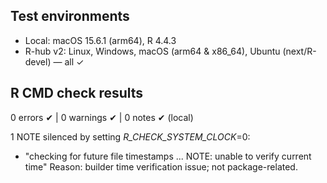 ## Test environments

* Local: macOS 15.6.1 (arm64), R 4.4.3
* R-hub v2: Linux, Windows, macOS (arm64 & x86_64), Ubuntu (next/R-devel) — all ✓

## R CMD check results

0 errors ✔ | 0 warnings ✔ | 0 notes ✔ (local)

1 NOTE silenced by setting _R_CHECK_SYSTEM_CLOCK_=0:
* "checking for future file timestamps ... NOTE: unable to verify current time"
Reason: builder time verification issue; not package-related.
